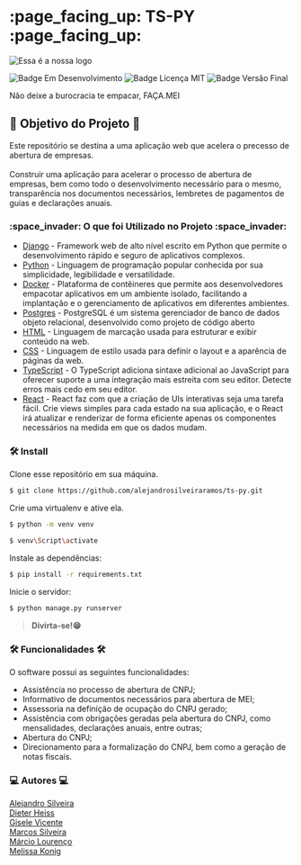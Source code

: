 <h1> :page_facing_up: TS-PY :page_facing_up: </h1>


<p>
  <img src="https://user-images.githubusercontent.com/113144754/224512387-b3a74e81-4c3d-4186-a660-18f9195523c1.png" alt="Essa é a nossa logo" />
</p>


<p>
    <img src="https://img.shields.io/badge/Status-Em Desenvolvimento-brightgreen" alt="Badge Em Desenvolvimento"/>
    <img src="https://img.shields.io/badge/Licen%C3%A7a-MIT-brightgreen" alt="Badge Licença MIT"/>
    <img src="https://img.shields.io/badge/Vers%C3%A3o%20Final-Março%2F23-blue" alt="Badge Versão Final"/>
</p>

<p>
  Não deixe a burocracia te empacar, FAÇA.MEI
</p>

<h2> 🎯 Objetivo do Projeto 🎯 </h2>

<p> Este repositório se destina a uma aplicação web que acelera o precesso de abertura de empresas.
<br><br>
Construir uma aplicação para acelerar o processo de abertura de empresas, bem como todo o desenvolvimento necessário para o mesmo, transparência nos documentos necessários, lembretes de pagamentos de guias e declarações anuais. </p>


<h3> :space_invader: O que foi Utilizado no Projeto :space_invader: </h3>
<ul>
    <li><a href="https://www.djangoproject.com">Django</a> - Framework web de alto nível escrito em Python que permite o desenvolvimento rápido e seguro de aplicativos complexos.</li>
    <li><a href="https://www.python.org/downloads/release/python-3111/">Python</a> - Linguagem de programação popular conhecida por sua simplicidade, legibilidade e versatilidade.</li>
    <li><a href="https://www.docker.com/products/docker-desktop/">Docker</a> - Plataforma de contêineres que permite aos desenvolvedores empacotar aplicativos em um ambiente isolado, facilitando a implantação e o gerenciamento de aplicativos em diferentes ambientes.</li>
    <li><a href="https://www.postgresql.org/">Postgres</a> - PostgreSQL é um sistema gerenciador de banco de dados objeto relacional, desenvolvido como projeto de código aberto</li>
    <li><a href="https://developer.mozilla.org/pt-BR/docs/Web/HTML">HTML</a> - Linguagem de marcação usada para estruturar e exibir conteúdo na web.</li>
    <li><a href="https://developer.mozilla.org/pt-BR/docs/Web/CSS">CSS</a> - Linguagem de estilo usada para definir o layout e a aparência de páginas da web.</li>
    <li><a href="https://www.typescriptlang.org/">TypeScript</a> - O TypeScript adiciona sintaxe adicional ao JavaScript para oferecer suporte a uma integração mais estreita com seu editor. Detecte erros mais cedo em seu editor.</li>
    <li><a href="https://pt-br.reactjs.org/">React</a> - React faz com que a criação de UIs interativas seja uma tarefa fácil. Crie views simples para cada estado na sua aplicação, e o React irá atualizar e renderizar de forma eficiente apenas os componentes necessários na medida em que os dados mudam.</li>
</ul>

<h3> 🛠️ Install </h3>

Clone esse repositório em sua máquina.
```bash
$ git clone https://github.com/alejandrosilveiraramos/ts-py.git
```
Crie uma virtualenv e ative ela.
```bash
$ python -m venv venv
```
```bash
$ venv\Script\activate
```
Instale as dependências:
```bash
$ pip install -r requirements.txt
```
Inicie o servidor:
```bash
$ python manage.py runserver
```
>**Divirta-se!😁**

<h3>🛠️ Funcionalidades 🛠️</h3>
<p>
O software possui as seguintes funcionalidades:

- Assistência no processo de abertura de CNPJ;
- Informativo de documentos necessários para abertura de MEI;
- Assessoria na definição de ocupação do CNPJ gerado;
- Assistência com obrigações geradas pela abertura do CNPJ, como mensalidades, declarações anuais, entre outras;
- Abertura do CNPJ;
- Direcionamento para a formalização do CNPJ, bem como a geração de notas fiscais.
</p>

<h3> 💻 Autores 💻 </h3>

<a href="https://github.com/alejandrosilveiraramos">Alejandro Silveira</a><br>
<a href="https://github.com/weboss-br">Dieter Heiss</a><br>
<a href="https://github.com/giselev">Gisele Vicente</a><br>
<a href="https://github.com/MQSilveira">Marcos Silveira</a><br>
<a href="https://github.com/marciolou">Márcio Lourenço</a><br>
<a href="https://github.com/MelissaKonig">Melissa Konig</a>
